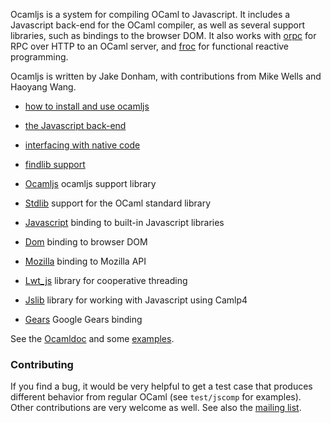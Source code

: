 Ocamljs is a system for compiling OCaml to Javascript. It includes a
Javascript back-end for the OCaml compiler, as well as several support
libraries, such as bindings to the browser DOM. It also works with
[orpc](http://code.google.com/p/orpc2) for RPC over HTTP to an OCaml
server, and [froc](http://code.google.com/p/froc) for functional
reactive programming.

Ocamljs is written by Jake Donham, with contributions from Mike Wells
and Haoyang Wang.

  * [how to install and use ocamljs](Installation.md)
  * [the Javascript back-end](Jscomp.md)
  * [interfacing with native code](Interfacing.md)
  * [findlib support](Findlib.md)

  * [Ocamljs](Ocamljs.md) ocamljs support library
  * [Stdlib](Stdlib.md) support for the OCaml standard library
  * [Javascript](Javascript.md) binding to built-in Javascript libraries
  * [Dom](Dom.md) binding to browser DOM
  * [Mozilla](Mozilla.md) binding to Mozilla API
  * [Lwt\_js](Lwt_js.md) library for cooperative threading
  * [Jslib](Jslib.md) library for working with Javascript using Camlp4
  * [Gears](Gears.md) Google Gears binding

See the [Ocamldoc](http://ocamljs.googlecode.com/svn/doc/index.html)
and some [examples](http://ocamljs.googlecode.com/svn/examples/index.html).

### Contributing ###

If you find a bug, it would be very helpful to get a test case that
produces different behavior from regular OCaml (see `test/jscomp` for
examples). Other contributions are very welcome as well. See also the
[mailing list](http://groups.google.com/group/ocamljs-discuss).